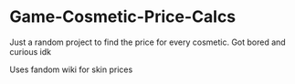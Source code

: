 # Game-Cosmetic-Price-Calcs
Just a random project to find the price for every cosmetic. Got bored and curious idk

Uses fandom wiki for skin prices
